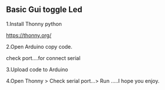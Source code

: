 ## Basic Gui toggle Led

1.Install Thonny python 

  https://thonny.org/
  
2.Open Arduino copy code.

  check port....for connect serial
  
3.Upload code to Arduino

4.Open Thonny >  Check serial port...> Run .....I hope you enjoy.
